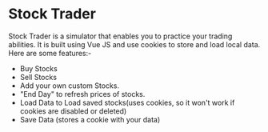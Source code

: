 # Stock Trader

Stock Trader is a simulator that enables you to practice your trading abilities. It is built using Vue JS and use cookies to store and load local data. Here are some features:-

  - Buy Stocks
  - Sell Stocks
  - Add your own custom Stocks.
  - "End Day" to refresh prices of stocks.
  - Load Data to Load saved stocks(uses cookies, so it won't work if cookies are disabled or deleted)
  - Save Data (stores a cookie with your data)
